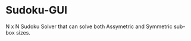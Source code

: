 # Sudoku-GUI
<p>N x N Sudoku Solver that can solve both Assymetric and Symmetric sub-box sizes.</p>
